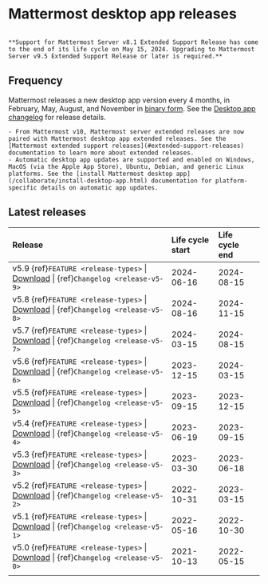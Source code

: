 # Mattermost desktop app releases

```{include} ../_static/badges/allplans-cloud-selfhosted.md
```

```{Important}
**Support for Mattermost Server v8.1 Extended Support Release has come to the end of its life cycle on May 15, 2024. Upgrading to Mattermost Server v9.5 Extended Support Release or later is required.**
```

## Frequency

Mattermost releases a new desktop app version every 4 months, in February, May, August, and November in [binary form](https://docs.mattermost.com/collaborate/install-desktop-app.html#install-and-update-the-mattermost-desktop-app). See the [Desktop app changelog](/lifecycle/desktop-app-changelog) for release details.


```{Important}
- From Mattermost v10, Mattermost server extended releases are now paired with Mattermost desktop app extended releases. See the [Mattermost extended support releases](#extended-support-releases) documentation to learn more about extended releases.
- Automatic desktop app updates are supported and enabled on Windows, MacOS (via the Apple App Store), Ubuntu, Debian, and generic Linux platforms. See the [install Mattermost desktop app](/collaborate/install-desktop-app.html) documentation for platform-specific details on automatic app updates.
```

## Latest releases

| **Release** | **Life cycle start** | **Life cycle end** |
|:---|:---|:---|
| v5.9 {ref}`FEATURE <release-types>` \| [Download]() \| {ref}`Changelog <release-v5-9>` | 2024-06-16 | 2024-08-15 |
| v5.8 {ref}`FEATURE <release-types>` \| [Download](https://github.com/mattermost/desktop/releases/tag/v5.8.0) \| {ref}`Changelog <release-v5-8>` | 2024-08-16 | 2024-11-15 |
| v5.7 {ref}`FEATURE <release-types>` \| [Download](https://github.com/mattermost/desktop/releases/tag/v5.7.0) \| {ref}`Changelog <release-v5-7>` | 2024-03-15 | 2024-08-15 |
| v5.6 {ref}`FEATURE <release-types>` \| [Download](https://github.com/mattermost/desktop/releases/tag/v5.6.0) \| {ref}`Changelog <release-v5-6>` | 2023-12-15 | 2024-03-15 |
| v5.5 {ref}`FEATURE <release-types>` \| [Download](https://github.com/mattermost/desktop/releases/tag/v5.5.0) \| {ref}`Changelog <release-v5-5>` | 2023-09-15 | 2023-12-15 |
| v5.4 {ref}`FEATURE <release-types>` \| [Download](https://github.com/mattermost/desktop/releases/tag/v5.4.0) \| {ref}`Changelog <release-v5-4>` | 2023-06-19 | 2023-09-15 |
| v5.3 {ref}`FEATURE <release-types>` \| [Download](https://github.com/mattermost/desktop/releases/tag/v5.3.0) \| {ref}`Changelog <release-v5-3>` | 2023-03-30 | 2023-06-18 |
| v5.2 {ref}`FEATURE <release-types>` \| [Download](https://github.com/mattermost/desktop/releases/tag/v5.2.0) \| {ref}`Changelog <release-v5-2>` | 2022-10-31 | 2023-03-15 |
| v5.1 {ref}`FEATURE <release-types>` \| [Download](https://github.com/mattermost/desktop/releases/tag/v5.1.0) \| {ref}`Changelog <release-v5-1>` | 2022-05-16 | 2022-10-30 |
| v5.0 {ref}`FEATURE <release-types>` \| [Download](https://github.com/mattermost/desktop/releases/tag/v5.0.0) \| {ref}`Changelog <release-v5-0>` | 2021-10-13 | 2022-05-15 |
|  |  |  |
